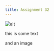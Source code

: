 ```yaml
---
title: Assignment 32
---
```

![alt](/images/screenshot-from-2019-07-05-10-49-59.png "title")

this is some text 

and an image
